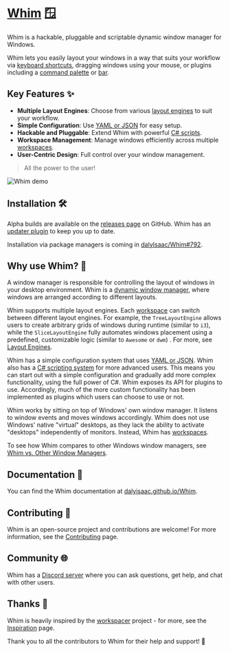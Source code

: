 # [Whim](https://dalyisaac.github.io/Whim) 🪟

<!-- NOTE: This is largely a duplicate of docs/docs/index.md -->

Whim is a hackable, pluggable and scriptable dynamic window manager for Windows.

Whim lets you easily layout your windows in a way that suits your workflow via [keyboard shortcuts](https://dalyisaac.github.io/Whim/configure/core/keybinds.html), dragging windows using your mouse, or plugins including a [command palette](https://dalyisaac.github.io/Whim/configure/plugins/command-palette.html) or [bar](https://dalyisaac.github.io/Whim/configure/plugins/bar.html).

## Key Features ✨

- **Multiple Layout Engines**: Choose from various [layout engines](https://dalyisaac.github.io/Whim/configure/core/layout-engines.html) to suit your workflow.
- **Simple Configuration**: Use [YAML or JSON](https://dalyisaac.github.io/Whim/configure/yaml-json-configuration.html) for easy setup.
- **Hackable and Pluggable**: Extend Whim with powerful [C# scripts](https://dalyisaac.github.io/Whim/script/scripting.html).
- **Workspace Management**: Manage windows efficiently across multiple [workspaces](https://dalyisaac.github.io/Whim/configure/core/workspaces.html).
- **User-Centric Design**: Full control over your window management.

> All the power to the user!

![Whim demo](docs/images/readme.gif)

## Installation 🛠️

Alpha builds are available on the [releases page](https://github.com/dalyIsaac/Whim/releases) on GitHub. Whim has an [updater plugin](https://dalyisaac.github.io/Whim/script/plugins/updater.html) to keep you up to date.

Installation via package managers is coming in [dalyIsaac/Whim#792](https://github.com/dalyIsaac/Whim/issues/792).

## Why use Whim? 🤔

A window manager is responsible for controlling the layout of windows in your desktop environment. Whim is a [dynamic window manager](https://en.wikipedia.org/wiki/Dynamic_window_manager), where windows are arranged according to different layouts.

Whim supports multiple layout engines. Each [workspace](https://dalyisaac.github.io/Whim/configure/core/workspaces.html) can switch between different layout engines. For example, the `TreeLayoutEngine` allows users to create arbitrary grids of windows during runtime (similar to `i3`), while the `SliceLayoutEngine` fully automates windows placement using a predefined, customizable logic (similar to `Awesome` or `dwm`) . For more, see [Layout Engines](https://dalyisaac.github.io/Whim/configure/core/layout-engines.html).

Whim has a simple configuration system that uses [YAML or JSON](https://dalyisaac.github.io/Whim/configure/yaml-json-configuration.html). Whim also has a [C# scripting system](https://dalyisaac.github.io/Whim/script/scripting.html) for more advanced users. This means you can start out with a simple configuration and gradually add more complex functionality, using the full power of C#. Whim exposes its API for plugins to use. Accordingly, much of the more custom functionality has been implemented as plugins which users can choose to use or not.

Whim works by sitting on top of Windows' own window manager. It listens to window events and moves windows accordingly. Whim does not use Windows' native "virtual" desktops, as they lack the ability to activate "desktops" independently of monitors. Instead, Whim has [workspaces](https://dalyisaac.github.io/Whim/configure/core/workspaces.html).

To see how Whim compares to other Windows window managers, see [Whim vs. Other Window Managers](https://dalyisaac.github.io/Whim/intro/comparison.html).

## Documentation 📖

You can find the Whim documentation at [dalyisaac.github.io/Whim](https://dalyisaac.github.io/Whim).

## Contributing 🤝

Whim is an open-source project and contributions are welcome! For more information, see the [Contributing](https://dalyisaac.github.io/Whim/contribute/guide.html) page.

## Community 🌐

Whim has a [Discord server](https://discord.gg/gEFq9wr7jb) where you can ask questions, get help, and chat with other users.

## Thanks 🙏

Whim is heavily inspired by the [workspacer](https://github.com/workspacer/workspacer) project - for more, see the [Inspiration](https://dalyisaac.github.io/Whim/intro/inspiration.html) page.

Thank you to all the contributors to Whim for their help and support! 💖
